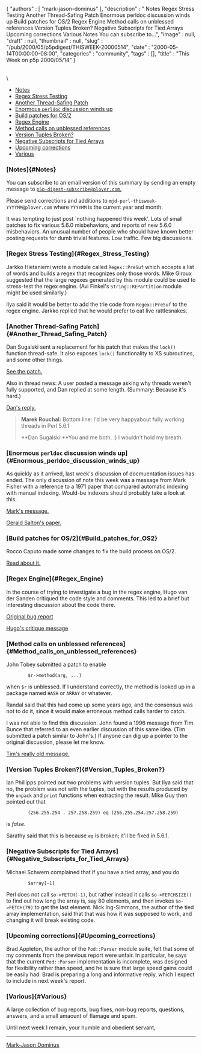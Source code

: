 {
   "authors" : [
      "mark-jason-dominus"
   ],
   "description" : " Notes Regex Stress Testing Another Thread-Safing Patch Enormous perldoc discussion winds up Build patches for OS/2 Regex Engine Method calls on unblessed references Version Tuples Broken? Negative Subscripts for Tied Arrays Upcoming corrections Various Notes You can subscribe to...",
   "image" : null,
   "draft" : null,
   "thumbnail" : null,
   "slug" : "/pub/2000/05/p5pdigest/THISWEEK-20000514",
   "date" : "2000-05-14T00:00:00-08:00",
   "categories" : "community",
   "tags" : [],
   "title" : "This Week on p5p 2000/05/14"
}





\
\

-   [Notes](#Notes)
-   [Regex Stress Testing](#Regex_Stress_Testing)
-   [Another Thread-Safing Patch](#Another_Thread_Safing_Patch)
-   [Enormous `perldoc` discussion winds
    up](#Enormous_perldoc_discussion_winds_up)
-   [Build patches for OS/2](#Build_patches_for_OS2)
-   [Regex Engine](#Regex_Engine)
-   [Method calls on unblessed
    references](#Method_calls_on_unblessed_references)
-   [Version Tuples Broken?](#Version_Tuples_Broken?)
-   [Negative Subscripts for Tied
    Arrays](#Negative_Subscripts_for_Tied_Arrays)
-   [Upcoming corrections](#Upcoming_corrections)
-   [Various](#Various)

### [Notes]{#Notes}

You can subscribe to an email version of this summary by sending an
empty message to
[`p5p-digest-subscribe@plover.com`.](mailto:p5p-digest-subscribe@plover.com)

Please send corrections and additions to
`mjd-perl-thisweek-YYYYMM@plover.com` where `YYYYMM` is the current year
and month.

It was tempting to just post \`nothing happened this week'. Lots of
small patches to fix various 5.6.0 misbehaviors, and reports of new
5.6.0 misbehaviors. An unusual number of people who should have known
better posting requests for dumb trivial features. Low traffic. Few big
discussions.

### [Regex Stress Testing]{#Regex_Stress_Testing}

Jarkko Hietaniemi wrote a module called `Regex::PreSuf` which accepts a
list of words and builds a regex that recognizes only those words. Mike
Giroux suggested that the large regexes generated by this module could
be used to stress-test the regex engine. (Avi Finkel's
`String::REPartition` module might be used similarly.)

Ilya said it would be better to add the trie code from `Regex::PreSuf`
to the regex engine. Jarkko replied that he would prefer to eat live
rattlesnakes.

### [Another Thread-Safing Patch]{#Another_Thread_Safing_Patch}

Dan Sugalski sent a replacement for his patch that makes the `lock()`
function thread-safe. It also exposes `lock()` functionality to XS
subroutines, and some other things.

[See the
patch.](http://www.xray.mpe.mpg.de/mailing-lists/perl5-porters/2000-05/msg00352.html)

Also in thread news: A user posted a message asking why threads weren't
fully supported, and Dan replied at some length. (Summary: Because it's
hard.)

[Dan's
reply.](http://www.xray.mpe.mpg.de/mailing-lists/perl5-porters/2000-05/msg00382.html)

> **Marek Rouchal:** Bottom line: I'd be very happyabout fully working
> threads in Perl 5.6.1
>
> **Dan Sugalski:**You and me both. :) I wouldn't hold my breath.
>
### [Enormous `perldoc` discussion winds up]{#Enormous_perldoc_discussion_winds_up}

As quickly as it arrived, last week's discussion of docmuentation issues
has ended. The only discussion of note this week was a message from Mark
Fisher with a reference to a 1971 paper that compared automatic indexing
with manual indexing. Would-be indexers should probably take a look at
this.

[Mark's
message.](http://www.xray.mpe.mpg.de/mailing-lists/perl5-porters/2000-05/msg00387.html)

[Gerald Salton's
paper.](http://cs-tr.cs.cornell.edu/Dienst/UI/2.0/Describe/ncstrl.cornell/TR71-115)

### [Build patches for OS/2]{#Build_patches_for_OS2}

Rocco Caputo made some changes to fix the build process on OS/2.

[Read about
it.](http://www.xray.mpe.mpg.de/mailing-lists/perl5-porters/2000-05/msg00357.html)

### [Regex Engine]{#Regex_Engine}

In the course of trying to investigate a bug in the regex engine, Hugo
van der Sanden critiqued the code style and comments. This led to a
brief but interesting discussion about the code there.

[Original bug
report](http://www.xray.mpe.mpg.de/mailing-lists/perl5-porters/2000-05/msg00271.html)

[Hugo's critique
message](http://www.xray.mpe.mpg.de/mailing-lists/perl5-porters/2000-05/msg00362.html)

### [Method calls on unblessed references]{#Method_calls_on_unblessed_references}

John Tobey submitted a patch to enable

            $r->method(arg, ...)

when `$r` is unblessed. If I understand correctly, the method is looked
up in a package named `HASH` or `ARRAY` or whatever.

Randal said that this had come up some years ago, and the consensus was
not to do it, since it would make erroneous method calls harder to
catch.

I was not able to find this discussion. John found a 1996 message from
Tim Bunce that referred to an even earlier discussion of this same idea.
(Tim submitted a patch similar to John's.) If anyone can dig up a
pointer to the original discussion, please let me know.

[Tim's really old
message.](http://www.xray.mpe.mpg.de/mailing-lists/perl5-porters/9607/msg00750.html)

### [Version Tuples Broken?]{#Version_Tuples_Broken?}

Ian Phillipps pointed out two problems with version tuples. But Ilya
said that no, the problem was not with the tuples, but with the results
produced by the `unpack` and `print` functions when extracting the
result. Mike Guy then pointed out that

            (256.255.254 . 257.258.259) eq (256.255.254.257.258.259)

is *false*.

Sarathy said that this is because `eq` is broken; it'll be fixed in
5.6.1.

### [Negative Subscripts for Tied Arrays]{#Negative_Subscripts_for_Tied_Arrays}

Michael Schwern complained that if you have a tied array, and you do

            $array[-1]

Perl does not call `$o->FETCH(-1)`, but rather instead it calls
`$o->FETCHSIZE()` to find out how long the array is, say 80 elements,
and then invokes `$o->FETCH(79)` to get the last element. Nick
Ing-Simmons, the author of the tied array implementation, said that that
was how it was supposed to work, and changing it will break existing
code.

### [Upcoming corrections]{#Upcoming_corrections}

Brad Appleton, the author of the `Pod::Parser` module suite, felt that
some of my comments from the previous report were unfair. In particular,
he says that the current `Pod::Parser` implementation is incomplete, was
designed for flexibility rather than speed, and he is sure that large
speed gains could be easily had. Brad is preparing a long and
informative reply, which I expect to include in next week's report.

### [Various]{#Various}

A large collection of bug reports, bug fixes, non-bug reports,
questions, answers, and a small amaount of flamage and spam.

Until next week I remain, your humble and obedient servant,

------------------------------------------------------------------------

[Mark-Jason Dominus](mailto:mjd-perl-thisweek-200005+@plover.com)


